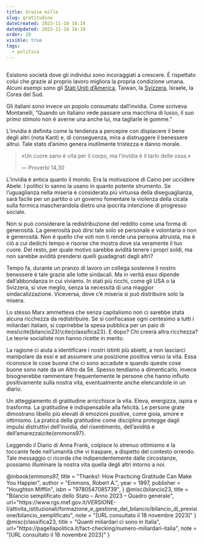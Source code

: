 ```yaml
---
title: Grazie mille
slug: gratitudine
dateCreated: 2023-11-18 16:19
dateUpdated: 2023-11-18 16:19
order: 20
visible: true
tags:
  - politica
---
```


##

<span class="newthought">Esistono società</span> dove gli individui sono incoraggiati a crescere. È rispettato colui che grazie al proprio lavoro migliora la propria condizione umana. Alcuni esempi sono gli [Stati Uniti d’America](/notes/antiamericanismo/), Taiwan, la [Svizzera](/notes/svizzera/), Israele, la Corea del Sud.

Gli italiani sono invece un popolo consumato dall’invidia. Come scriveva Montanelli, “Quando un italiano vede passare una macchina di lusso, il suo primo stimolo non è averne una anche lui, ma tagliarle le gomme.”

L’invidia è definita come la tendenza a percepire con dispiacere il bene degli altri (nota Kant) e, di conseguenza, mira a distruggere il benessere altrui. Tale stato d’animo genera inutilmente tristezza e danno morale.

<div class='epigraph'>

> «Un cuore sano è vita per il corpo, ma l’invidia è il tarlo delle ossa.» <footer> — Proverbi 14,30</footer>

</div>

L’invidia è antica quanto il mondo. Era la motivazione di Caino per uccidere Abele. I politici lo sanno la usano in quanto potente strumento. Se l’uguaglianza nella miseria è considerata più virtuosa della diseguaglianza, sarà facile per un partito o un governo fomentare la violenza della cicala sulla formica mascherandola dietro una ipocrita intenzione di progresso sociale.

Non si può considerare la redistribuzione del reddito come una forma di generosità. La generosità può dirsi tale solo se personale e volontaria o non è generosità. Non è quello che voti non ti rende una persona altruista, ma è ciò a cui dedichi tempo e risorse che mostra dove sia veramente il tuo cuore. Del resto, per quale motivo sarebbe avidità tenere i propri soldi, ma non sarebbe avidità prendersi quelli guadagnati dagli altri?

Tempo fa, durante un pranzo di lavoro un collega sostenne il nostro benessere è tale grazie alle lotte sindacali. Ma in verità esso dipende dall’abbondanza in cui viviamo. In stati più ricchi, come gli USA o la Svizzera, si vive meglio, senza la necessità di una maggior sindacalizzazione. Viceversa, dove c’è miseria si può distribuire solo la misera.

Lo stesso Marx ammetteva che senza capitalismo non ci sarebbe stata alcuna ricchezza da redistribuire. Se si confiscasse ogni centesimo a tutti i miliardari italiani, si coprirebbe la spesa pubblica per un paio di mesi\cite{bilancio23}\cite{classifica23}. E dopo? Chi creerà altra ricchezza? Le teorie socialiste non hanno ricette in merito.

La ragione ci aiuta a identificare i nostri istinti più abietti, a non lasciarci manipolare da essi e ad assumere una posizione positiva verso la vita. Essa riconosce le cose buone che ci sono accadute e quando queste cose buone sono nate da un Altro da Sé. Spesso tendiamo a dimenticarlo, invece bisognerebbe rammentare frequentemente le persone che hanno influito positivamente sulla nostra vita, eventualmente anche elencandole in un diario.

Un atteggiamento di gratitudine arricchisce la vita. Eleva, energizza, ispira e trasforma. La gratitudine è indispensabile alla felicità. Le persone grate dimostrano libello più elevati di emozioni positive, come gioia, amore e ottimismo. La pratica della gratitudine come disciplina protegge dagli impulsi distruttivi dell’invidia, del risentimento, dell’avidità e dell’amarezza\cite{emmons97}.

Leggendo il Diario di Anna Frank, colpisce lo strenuo ottimismo e la toccante fede nell’umanità che vi traspare, a dispetto del contesto orrendo. Tale messaggio ci ricorda che indipendentemente dalle circostanze, possiamo illuminare la nostra vita quella degli altri intorno a noi.

<bibliography>
@inbook{emmons97,
  title     = "Thanks!: How Practicing Gratitude Can Make You Happier",
  author    = "Emmons, Robert A.",
  year      = 1997,
  publisher = "Houghton Mifflin",
  isbn      = "9780547085739",
}
@misc{bilancio23,
   title = "Bilancio semplificato dello Stato – Anno 2023 – Quadro generale",
   url="https://www.rgs.mef.gov.it/VERSIONE-I/attivita_istituzionali/formazione_e_gestione_del_bilancio/bilancio_di_previsione/bilancio_semplificato",
   note = "[URL consultato il 18 novembre 2023]"
}
@misc{classifica23,
   title = "Quanti miliardari ci sono in Italia",
   url="https://pagellapolitica.it/fact-checking/numero-miliardari-italia",
   note = "[URL consultato il 18 novembre 2023]"
}
</bibliography>
